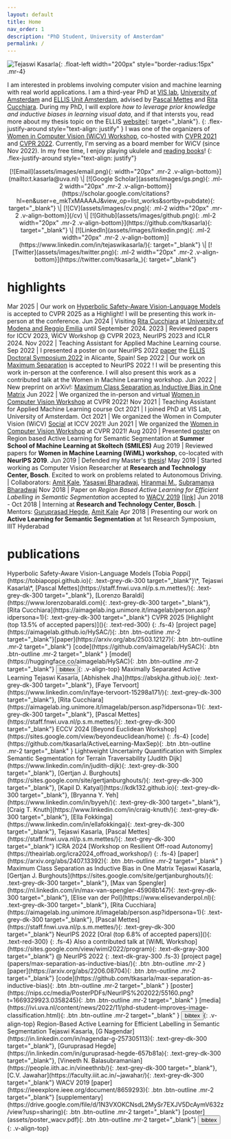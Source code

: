 ```yaml
---
layout: default
title: Home
nav_order: 1
description: "PhD Student, University of Amsterdam"
permalink: /
---
```


![Tejaswi Kasarla](assets/images/profile_photo.png){: .float-left width="200px" style="border-radius:15px" .mr-4}  

I am interested in problems involving computer vision and machine learning with real world applications. I am a third-year PhD at [VIS lab](https://ivi.fnwi.uva.nl/vislab/), [University of Amsterdam](https://www.uva.nl/en) and [ELLIS Unit Amsterdam](https://ivi.fnwi.uva.nl/ellis/), advised by [Pascal Mettes](https://staff.fnwi.uva.nl/p.s.m.mettes/index.html) and [Rita Cucchiara](http://personale.unimore.it/Rubrica/dettaglio/cucchiara). During my PhD, I will explore _how to leverage prior knowledge and inductive biases in learning visual data_, and if that intersts you, read more about my thesis topic on the ELLIS [website](https://ellis.eu/projects/inductive-and-semantic-priors-for-categorization-in-deep-learning){: target="_blank"}. 
{: .flex-justify-around style="text-align: justify" }
I was one of the organizers of [Women in Computer Vision (WiCV) Workshop](https://sites.google.com/view/wicv/), co-hosted with [CVPR 2021](http://cvpr2021.thecvf.com/) and [CVPR 2022](http://cvpr2022.thecvf.com/). Currently, I'm serving as a board member for WiCV (since Nov 2022). In my free time, I enjoy playing ukulele and [reading books](/more.html)!
{: .flex-justify-around style="text-align: justify"}

<p markdown="1" align="center">
[![Email](assets/images/email.png){: width="20px" .mr-2 .v-align-bottom}](mailto:t.kasarla@uva.nl) \| [![Google Scholar](assets/images/gs.png){: .ml-2 width="20px" .mr-2 .v-align-bottom}](https://scholar.google.com/citations?hl=en&user=e_mkTxMAAAAJ&view_op=list_works&sortby=pubdate){: target="_blank"} \| [![CV](assets/images/cv.png){: .ml-2 width="20px" .mr-2 .v-align-bottom}](/cv) \| [![Github](assets/images/github.png){: .ml-2 width="20px" .mr-2 .v-align-bottom}](https://github.com/tkasarla){: target="_blank"} \| [![LinkedIn](assets/images/linkedin.png){: .ml-2 width="20px" .mr-2 .v-align-bottom}](https://www.linkedin.com/in/tejaswikasarla/){: target="_blank"} \| [![Twitter](assets/images/twitter.png){: .ml-2 width="20px" .mr-2 .v-align-bottom}](https://twitter.com/tkasarla_){: target="_blank"}
</p>

<p markdown=1 align="center" style="color:#FF3300">


</p>


# highlights

Mar 2025 | Our work on [Hyperbolic Safety-Aware Vision-Language Models](https://arxiv.org/abs/2503.12127) is accepted to CVPR 2025 as a Highlight! I will be presenting this work in-person at the conference.
Jun 2024 | Visiting [Rita Cucchiara](https://aimagelab.ing.unimore.it/imagelab/person.asp?idpersona=1) at [University of Modena and Reggio Emilia](https://www.unimore.it/) until September 2024. 
2023 | Reviewed papers for ICCV 2023, WiCV Workshop @ CVPR 2023, NeurIPS 2023 and ICLR 2024. 
Nov 2022 | Teaching Assistant for Applied Machine Learning course.
Sep 2022 | I presented a poster on our NeurIPS 2022 [paper](https://arxiv.org/abs/2206.08704) the [ELLIS Doctoral Symposium 2022](https://ellisalicante.org/eds2022/) in Alicante, Spain!
Sep 2022 | Our work on [Maximum Separation](https://arxiv.org/abs/2206.08704) is accepted to NeurIPS 2022 ! I will be presenting this work in-person at the conference. I will also present this work as a contributed talk at the Women in Machine Learning workshop.
Jun 2022 | New preprint on arXiv!: [Maximum Class Separation as Inductive Bias in One Matrix](https://arxiv.org/abs/2206.08704)
Jun 2022 | We organized the in-person and virtual [Women in Computer Vision Workshop](https://sites.google.com/view/wicvcvpr2022/home) at CVPR 2022!
Nov 2021 | Teaching Assistant for Applied Machine Learning course
Oct 2021 | I joined PhD at VIS Lab, University of Amsterdam.
Oct 2021 | We organized the Women in Computer Vision (WiCV) [Social](https://iccv2021.thecvf.com/networking-sessions) at ICCV 2021!
Jun 2021 | We organized the [Women in Computer Vision Workshop](https://sites.google.com/view/wicvcvpr2021/home) at CVPR 2021!
Aug 2020 | Presented [poster](https://smiles.skoltech.ru/poster-presentations) on Region based Active Learning for Semantic Segmentation at **Summer School of Machine Learning at Skoltech (SMILES)**
Aug 2019 |  Reviewed papers for **Women in Machine Learning (WiML) workshop**, co-located with **NeurIPS 2019**.
Jun 2019 |  Defended my Master's [thesis](http://web2py.iiit.ac.in/research_centres/publications/view_publication/mastersthesis/769)!
May 2019 | Started working as Computer Vision Researcher at **Research and Technology Center, Bosch**. Excited to work on problems related to Autonomous Driving. \| Collaborators: [Amit Kale](https://www.linkedin.com/in/kaleamit/), [Yasaswi Bharadwaj](https://www.linkedin.com/in/yasaswi-bharadwaj-katta-87647555), [Hiranmai M.](https://www.linkedin.com/in/hiranmai-4b0a3398/), [Subramanya Bharadwaj](https://www.linkedin.com/in/subramanya-bharadwaj-63b10758/)
Nov 2018 | Paper on _Region Based Active Learning for Efficient Labelling in Semantic Segmentation_ accepted to [WACV 2019](http://wacv19.wacv.net) [[link]](https://ieeexplore.ieee.org/document/8659293)
Jun 2018 - Oct 2018 | Interning at **Research and Technology Center, Bosch**. \| Mentors: [Guruprasad Hegde](https://www.linkedin.com/in/guruprasad-hegde-657b81a/),  [Amit Kale](https://www.linkedin.com/in/kaleamit/)
Apr 2018 | Presenting our work on **Active Learning for Semantic Segmentation** at 1st Research Symposium, IIIT Hyderabad


# publications

<span class="fs-5">
Hyperbolic Safety-Aware Vision-Language Models  
</span>
[Tobia Poppi](https://tobiapoppi.github.io){: .text-grey-dk-300 target="_blank"}\*, Tejaswi Kasarla\*, [Pascal Mettes](https://staff.fnwi.uva.nl/p.s.m.mettes/){: .text-grey-dk-300 target="_blank"}, [Lorenzo Baraldi](https://www.lorenzobaraldi.com){: .text-grey-dk-300 target="_blank"}, [Rita Cucchiara](https://aimagelab.ing.unimore.it/imagelab/person.asp?idpersona=1){: .text-grey-dk-300 target="_blank"}   
CVPR 2025 [Highlight (top 13.5% of accepted papers)](){: .text-red-300}
{: .fs-4}  
<span class="fs-3">
[project page](https://aimagelab.github.io/HySAC/){: .btn .btn-outline .mr-2 target="_blank"}[paper](https://arxiv.org/abs/2503.12127){: .btn .btn-outline .mr-2 target="_blank"} [code](https://github.com/aimagelab/HySAC){: .btn .btn-outline .mr-2 target="_blank" } [model](https://huggingface.co/aimagelab/HySAC){: .btn .btn-outline .mr-2 target="_blank"} <button class="btn btn-outline bibtex">bibtex</button>{: .v-align-top}
</span>  


<span class="fs-5">
Maximally Separated Active Learning   
</span>
 Tejaswi Kasarla, [Abhishek Jha](https://abskjha.github.io){: .text-grey-dk-300 target="_blank"}, [Faye Tervoort](https://www.linkedin.com/in/faye-tervoort-15298a171/){: .text-grey-dk-300 target="_blank"}, [Rita Cucchiara](https://aimagelab.ing.unimore.it/imagelab/person.asp?idpersona=1){: .text-grey-dk-300 target="_blank"}, [Pascal Mettes](https://staff.fnwi.uva.nl/p.s.m.mettes/){: .text-grey-dk-300 target="_blank"}  
ECCV 2024 [Beyond Euclidean Workshop](https://sites.google.com/view/beyondeuclidean/home)
{: .fs-4}  
<span class="fs-3">
[code](https://github.com/tkasarla/ActiveLearning-MaxSep){: .btn .btn-outline .mr-2 target="_blank" }
</span>  

<span class="fs-5">
Lightweight Uncertainty Quantification with Simplex Semantic Segmentation for Terrain Traversability
</span>
[Judith Dijk](https://www.linkedin.com/in/judith-dijk){: .text-grey-dk-300 target="_blank"}, [Gertjan J. Burghouts](https://sites.google.com/site/gertjanburghouts/){: .text-grey-dk-300 target="_blank"}, [Kapil D. Katyal](https://kdk132.github.io){: .text-grey-dk-300 target="_blank"}, [Bryanna Y. Yeh](https://www.linkedin.com/in/byyeh/){: .text-grey-dk-300 target="_blank"}, [Craig T. Knuth](https://www.linkedin.com/in/craig-knuth/){: .text-grey-dk-300 target="_blank"}, [Ella Fokkinga](https://www.linkedin.com/in/ellafokkinga){: .text-grey-dk-300 target="_blank"}, Tejaswi Kasarla, [Pascal Mettes](https://staff.fnwi.uva.nl/p.s.m.mettes/){: .text-grey-dk-300 target="_blank"}  
ICRA 2024 [Workshop on Resilient Off-road Autonomy](https://theairlab.org/icra2024_offroad_workshop/)
{: .fs-4}  
<span class="fs-3">
[paper](https://arxiv.org/abs/2407.13392){: .btn .btn-outline .mr-2 target="_blank" }
</span>  


<span class="fs-5">
Maximum Class Separation as Inductive Bias in One Matrix  
</span>
 Tejaswi Kasarla, [Gertjan J. Burghouts](https://sites.google.com/site/gertjanburghouts/){: .text-grey-dk-300 target="_blank"}, [Max van Spengler](https://nl.linkedin.com/in/max-van-spengler-45908b147){: .text-grey-dk-300 target="_blank"}, [Elise van der Pol](https://www.elisevanderpol.nl){: .text-grey-dk-300 target="_blank"}, [Rita Cucchiara](https://aimagelab.ing.unimore.it/imagelab/person.asp?idpersona=1){: .text-grey-dk-300 target="_blank"}, [Pascal Mettes](https://staff.fnwi.uva.nl/p.s.m.mettes/){: .text-grey-dk-300 target="_blank"}  
NeurIPS 2022 [Oral (top 6.8% of accepted papers)](){: .text-red-300}
{: .fs-4}  
Also a contributed talk at [WiML Workshop](https://sites.google.com/view/wiml2022/program){: .text-dk-gray-300 target="_blank"} @ NeurIPS 2022
{: .text-dk-gray-300 .fs-3}
<span class="fs-3">
[project page](papers/max-separation-as-inductive-bias/){: .btn .btn-outline .mr-2 }[paper](https://arxiv.org/abs/2206.08704){: .btn .btn-outline .mr-2 target="_blank"} [code](https://github.com/tkasarla/max-separation-as-inductive-bias){: .btn .btn-outline .mr-2 target="_blank" } [poster](https://nips.cc/media/PosterPDFs/NeurIPS%202022/55160.png?t=1669329923.0358245){: .btn .btn-outline .mr-2 target="_blank" } [media](https://ivi.uva.nl/content/news/2022/11/phd-student-improves-image-classification.html){: .btn .btn-outline .mr-2 target="_blank" } <button class="btn btn-outline bibtex">bibtex</button>{: .v-align-top}
</span>  



<span class="fs-5">
Region-Based Active Learning for Efficient Labelling in Semantic Segmentation  
</span>
Tejaswi Kasarla, [G Nagendar](https://in.linkedin.com/in/nagendar-g-257305113){: .text-grey-dk-300 target="_blank"}, [Guruprasad Hegde](https://in.linkedin.com/in/guruprasad-hegde-657b81a){: .text-grey-dk-300 target="_blank"}, [Vineeth N. Balasubramanian](https://people.iith.ac.in/vineethnb/){: .text-grey-dk-300 target="_blank"}, [C.V. Jawahar](https://faculty.iiit.ac.in/~jawahar/){: .text-grey-dk-300 target="_blank"}  
WACV 2019

<span class="fs-3">
[paper](https://ieeexplore.ieee.org/document/8659293){: .btn .btn-outline .mr-2 target="_blank"} [supplementary](https://drive.google.com/file/d/1N3VXOKCNsdL2MySr7EXJV5DcAymV632z/view?usp=sharing){: .btn .btn-outline .mr-2 target="_blank"} [poster](assets/poster_wacv.pdf){: .btn .btn-outline .mr-2 target="_blank"} <button class="btn btn-outline fn-bibtex">bibtex</button>{: .v-align-top}
</span>
